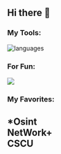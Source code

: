 ## Hi there 👋

<h3>My Tools:</h3>
<img src="https://skillicons.dev/icons?i=html,css,c,python,linux" alt="languages">

<h3>For Fun:</h3>
<img src="https://skillicons.dev/icons?i=wordpress,vscode,git">

<h3>My Favorites:</h3>
<h2><b>*</b>Osint <br>
  NetWork+ <br>
  CSCU</h2>
